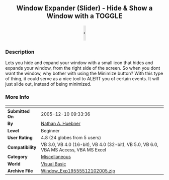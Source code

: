 ﻿<div align="center">

## Window Expander \(Slider\) \- Hide &amp; Show a Window with a TOGGLE

<img src="expander.gif">
</div>

### Description

Lets you hide and expand your window with a small icon that hides and expands your window, from the right side of the screen. So when you dont want the window, why bother with using the Minimize button? With this type of thing, it could serve as a nice tool to ALERT you of certain events. It will just slide out, instead of being minimized.
 
### More Info
 


<span>             |<span>
---                |---
**Submitted On**   |2005-12-10 09:33:36
**By**             |[Nathan A\. Huebner](https://github.com/Planet-Source-Code/PSCIndex/blob/master/ByAuthor/nathan-a-huebner.md)
**Level**          |Beginner
**User Rating**    |4.8 (24 globes from 5 users)
**Compatibility**  |VB 3\.0, VB 4\.0 \(16\-bit\), VB 4\.0 \(32\-bit\), VB 5\.0, VB 6\.0, VBA MS Access, VBA MS Excel
**Category**       |[Miscellaneous](https://github.com/Planet-Source-Code/PSCIndex/blob/master/ByCategory/miscellaneous__1-1.md)
**World**          |[Visual Basic](https://github.com/Planet-Source-Code/PSCIndex/blob/master/ByWorld/visual-basic.md)
**Archive File**   |[Window\_Exp19555512102005\.zip](https://github.com/Planet-Source-Code/nathan-a-huebner-window-expander-slider-hide-amp-show-a-window-with-a-toggle__1-63594/archive/master.zip)








